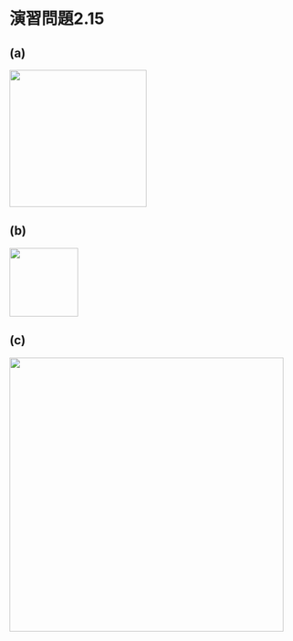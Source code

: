 # 演習問題2.15

## (a)
<img src="https://horie-t.github.io/DigitalDesignAndComputerArchitecture-Ans/images/ex2-15/2-15-a.svg" width="240px" />

## (b)
<img src="https://horie-t.github.io/DigitalDesignAndComputerArchitecture-Ans/images/ex2-15/2-15-b.svg" width="120px" />

## (c)
<img src="https://horie-t.github.io/DigitalDesignAndComputerArchitecture-Ans/images/ex2-15/2-15-c.svg" width="480px" />



